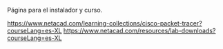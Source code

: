 Página para el instalador y curso.

https://www.netacad.com/learning-collections/cisco-packet-tracer?courseLang=es-XL
https://www.netacad.com/resources/lab-downloads?courseLang=es-XL
